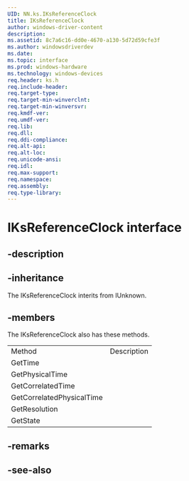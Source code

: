 ```yaml
---
UID: NN.ks.IKsReferenceClock
title: IKsReferenceClock
author: windows-driver-content
description: 
ms.assetid: 8c7a6c16-dd0e-4670-a130-5d72d59cfe3f
ms.author: windowsdriverdev
ms.date: 
ms.topic: interface
ms.prod: windows-hardware
ms.technology: windows-devices
req.header: ks.h
req.include-header:
req.target-type:
req.target-min-winverclnt:
req.target-min-winversvr:
req.kmdf-ver:
req.umdf-ver:
req.lib:
req.dll:
req.ddi-compliance:
req.alt-api:
req.alt-loc:
req.unicode-ansi:
req.idl:
req.max-support:
req.namespace:
req.assembly:
req.type-library:
---
```


# IKsReferenceClock interface

## -description



## -inheritance

The IKsReferenceClock interits from IUnknown. 

## -members

<p>The IKsReferenceClock also has these methods.</p>
<table>
	<tr>
		<td>Method</td>
		<td>Description</td>
	</tr>
	<tr>
		<td>GetTime</td>
		<td></td>
	</tr>
	<tr>
		<td>GetPhysicalTime</td>
		<td></td>
	</tr>
	<tr>
		<td>GetCorrelatedTime</td>
		<td></td>
	</tr>
	<tr>
		<td>GetCorrelatedPhysicalTime</td>
		<td></td>
	</tr>
	<tr>
		<td>GetResolution</td>
		<td></td>
	</tr>
	<tr>
		<td>GetState</td>
		<td></td>
	</tr>
</table>

## -remarks

## -see-also
